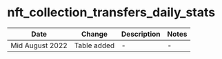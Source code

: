# nft\_collection\_transfers\_daily\_stats

| **Date**        | **Change**  | **Description** | **Notes** |
| --------------- | ----------- | --------------- | --------- |
| Mid August 2022 | Table added | -               | -         |
